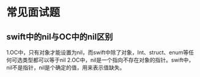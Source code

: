 # 常见面试题

## swift中的nil与OC中的nil区别
1.OC中，只有对象才能设置为nil，而swift中除了对象，Int、struct、enum等任何可选类型都可以等于nil
2.OC中，nil是一个指向不存在对象的指针。swift中，nil不是指针，nil是个确定的值，用来表示值缺失。